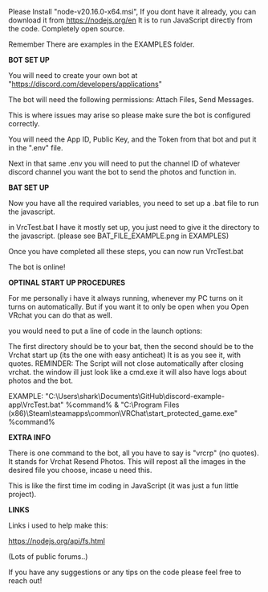 Please Install "node-v20.16.0-x64.msi", If you dont have it already, you can download it from https://nodejs.org/en
It is to run JavaScript directly from the code.
Completely open source.

Remember There are examples in the EXAMPLES folder.

**BOT SET UP**

You will need to create your own bot at "https://discord.com/developers/applications"

The bot will need the following permissions: Attach Files, Send Messages.

This is where issues may arise so please make sure the bot is configured correctly.

You will need the App ID, Public Key, and the Token from that bot and put it in the ".env" file.

Next in that same .env you will need to put the channel ID of whatever discord channel you want the bot to send the photos and function in.

**BAT SET UP**

Now you have all the required variables, you need to set up a .bat file to run the javascript.

in VrcTest.bat I have it mostly set up, you just need to give it the directory to the javascript. (please see BAT_FILE_EXAMPLE.png in EXAMPLES)

Once you have completed all these steps, you can now run VrcTest.bat

The bot is online! 

**OPTINAL START UP PROCEDURES**

For me personally i have it always running, whenever my PC turns on it turns on automatically.
But if you want it to only be open when you Open VRchat you can do that as well.

you would need to put a line of code in the launch options:

The first directory should be to your bat, then the second should be to the Vrchat start up (its the one with easy anticheat)
It is as you see it, with quotes.
REMINDER: The Script will not close automatically after closing vrchat. the window ill just look like a cmd.exe it will also have logs about photos and the bot.

EXAMPLE:
"C:\Users\shark\Documents\GitHub\discord-example-app\VrcTest.bat" %command% & "C:\Program Files (x86)\Steam\steamapps\common\VRChat\start_protected_game.exe" %command% 

**EXTRA INFO**

There is one command to the bot, all you have to say is "vrcrp" (no quotes). It stands for Vrchat Resend Photos.
This will repost all the images in the desired file you choose, incase u need this. 

This is like the first time im coding in JavaScript (it was just a fun little project).


**LINKS**

Links i used to help make this:


https://nodejs.org/api/fs.html

(Lots of public forums..)

If you have any suggestions or any tips on the code please feel free to reach out!






